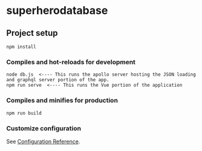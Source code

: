 # superherodatabase

## Project setup
```
npm install
```

### Compiles and hot-reloads for development
```
node db.js  <---- This runs the apollo server hosting the JSON loading and graphql server portion of the app.
npm run serve  <---- This runs the Vue portion of the application 
```

### Compiles and minifies for production
```
npm run build
```

### Customize configuration
See [Configuration Reference](https://cli.vuejs.org/config/).
